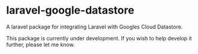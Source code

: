 # laravel-google-datastore
A laravel package for integrating Laravel with Googles Cloud Datastore.

This package is currently under development. If you wish to help develop it further, please let me know.
